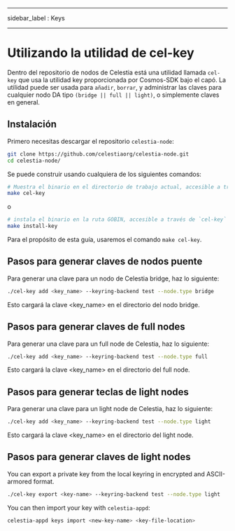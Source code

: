 - - -
sidebar_label : Keys
- - -

# Utilizando la utilidad de cel-key

Dentro del repositorio de nodos de Celestia está una utilidad llamada `cel-key` que usa la utilidad key proporcionada por Cosmos-SDK bajo el capó. La utilidad puede ser usada para `añadir`, `borrar`, y administrar las claves para cualquier nodo DA tipo `(bridge || full || light)`, o simplemente claves en general.

## Instalación

Primero necesitas descargar el repositorio `celestia-node`:

```sh
git clone https://github.com/celestiaorg/celestia-node.git
cd celestia-node/
```

Se puede construir usando cualquiera de los siguientes comandos:

```sh
# Muestra el binario en el directorio de trabajo actual, accesible a través de `./cel-key`
make cel-key
```

o

```sh
# instala el binario en la ruta GOBIN, accesible a través de `cel-key`
make install-key
```

Para el propósito de esta guía, usaremos el comando `make cel-key`.

## Pasos para generar claves de nodos **puente**

Para generar una clave para un nodo de Celestia bridge, haz lo siguiente:

```sh
./cel-key add <key_name> --keyring-backend test --node.type bridge
```

Esto cargará la clave <key_name> en el directorio del nodo bridge.

## Pasos para generar claves de **full** nodes

Para generar una clave para un full node de Celestia, haz lo siguiente:

```sh
./cel-key add <key_name> --keyring-backend test --node.type full
```

Esto cargará la clave <key_name> en el directorio del full node.

## Pasos para generar teclas de **light** nodes

Para generar una clave para un light node de Celestia, haz lo siguiente:

```sh
./cel-key add <key_name> --keyring-backend test --node.type light
```

Esto cargará la clave <key_name> en el directorio del light node.

## Pasos para generar claves de **light** nodes

You can export a private key from the local keyring in encrypted and ASCII-armored format.

```sh
./cel-key export <key-name> --keyring-backend test --node.type light
```

You can then import your key with `celestia-appd`:

```sh
celestia-appd keys import <new-key-name> <key-file-location>
```
